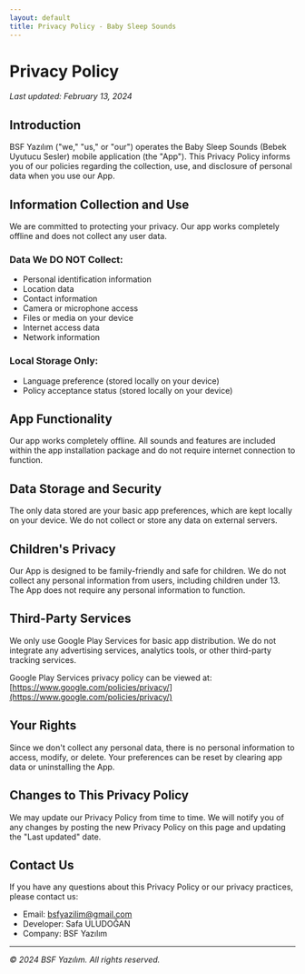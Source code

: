 ```yaml
---
layout: default
title: Privacy Policy - Baby Sleep Sounds
---
```


# Privacy Policy
*Last updated: February 13, 2024*

## Introduction
BSF Yazılım ("we," "us," or "our") operates the Baby Sleep Sounds (Bebek Uyutucu Sesler) mobile application (the "App"). This Privacy Policy informs you of our policies regarding the collection, use, and disclosure of personal data when you use our App.

## Information Collection and Use
We are committed to protecting your privacy. Our app works completely offline and does not collect any user data.

### Data We DO NOT Collect:
- Personal identification information
- Location data
- Contact information
- Camera or microphone access
- Files or media on your device
- Internet access data
- Network information

### Local Storage Only:
- Language preference (stored locally on your device)
- Policy acceptance status (stored locally on your device)

## App Functionality
Our app works completely offline. All sounds and features are included within the app installation package and do not require internet connection to function.

## Data Storage and Security
The only data stored are your basic app preferences, which are kept locally on your device. We do not collect or store any data on external servers.

## Children's Privacy
Our App is designed to be family-friendly and safe for children. We do not collect any personal information from users, including children under 13. The App does not require any personal information to function.

## Third-Party Services
We only use Google Play Services for basic app distribution. We do not integrate any advertising services, analytics tools, or other third-party tracking services.

Google Play Services privacy policy can be viewed at: [https://www.google.com/policies/privacy/](https://www.google.com/policies/privacy/)

## Your Rights
Since we don't collect any personal data, there is no personal information to access, modify, or delete. Your preferences can be reset by clearing app data or uninstalling the App.

## Changes to This Privacy Policy
We may update our Privacy Policy from time to time. We will notify you of any changes by posting the new Privacy Policy on this page and updating the "Last updated" date.

## Contact Us
If you have any questions about this Privacy Policy or our privacy practices, please contact us:
- Email: bsfyazilim@gmail.com
- Developer: Safa ULUDOĞAN
- Company: BSF Yazılım

---
*© 2024 BSF Yazılım. All rights reserved.* 
